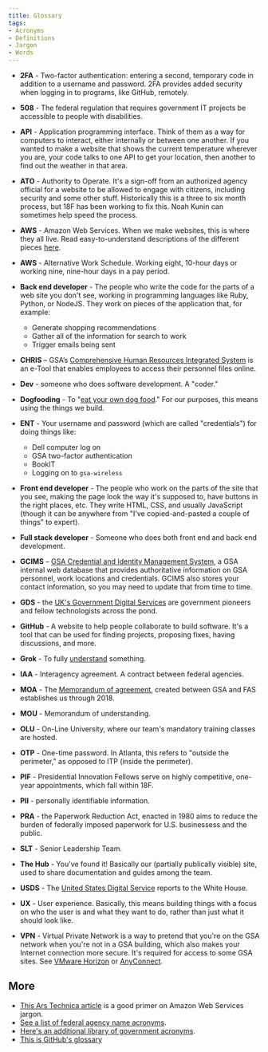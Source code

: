 ```yaml
---
title: Glossary
tags:
- Acronyms
- Definitions
- Jargon
- Words
---
```


* **2FA** - Two-factor authentication: entering a second, temporary code in addition to a username and password. 2FA provides added security when logging in to programs, like GitHub, remotely.

* **508** - The federal regulation that requires government IT projects be accessible to people with disabilities.

* **API** - Application programming interface. Think of them as a way for computers to interact, either internally or between one another. If you wanted to make a website that shows the current temperature wherever you are, your code talks to one API to get your location, then another to find out the weather in that area.

* **ATO** - Authority to Operate. It's a sign-off from an authorized agency official for a website to be allowed to engage with citizens, including security and some other stuff. Historically this is a three to six month process, but 18F has been working to fix this. Noah Kunin can sometimes help speed the process.

* **AWS** - Amazon Web Services. When we make websites, this is where they all live. Read easy-to-understand descriptions of the different pieces [here](https://www.expeditedssl.com/aws-in-plain-english).

* **AWS** - Alternative Work Schedule. Working eight, 10-hour days or working nine, nine-hour days in a pay period.

* **Back end developer** - The people who write the code for the parts of a web site you don't see, working in programming languages like Ruby, Python, or NodeJS. They work on pieces of the application that, for example:
    * Generate shopping recommendations
    * Gather all of the information for search to work
    * Trigger emails being sent


* **CHRIS** – GSA’s [Comprehensive Human Resources Integrated System](http://www.gsa.gov/portal/content/105088) is an e-Tool that enables employees to access their personnel files online.

* **Dev** - someone who does software development. A "coder."

* **Dogfooding** - To "[eat your own dog food](https://en.wikipedia.org/wiki/Eating_your_own_dog_food)." For our purposes, this means using the things we build.

* **ENT** - Your username and password (which are called "credentials") for doing things like:
    * Dell computer log on
    * GSA two-factor authentication
    * BookIT
    * Logging on to `gsa-wireless`

* **Front end developer** - The people who work on the parts of the site that you see, making the page look the way it's supposed to, have buttons in the right places, etc. They write HTML, CSS, and usually JavaScript (though it can be anywhere from "I've copied-and-pasted a couple of things" to expert).

* **Full stack developer** - Someone who does both front end and back end development.

* **GCIMS** – [GSA Credential and Identity Management System](http://gcims.gsa.gov), a GSA internal web database that provides authoritative information on GSA personnel, work locations and credentials. GCIMS also stores your contact information, so you may need to update that from time to time.

* **GDS** - the [UK's Government Digital Services](https://gds.blog.gov.uk/) are government pioneers and fellow technologists across the pond.

* **GitHub** - A website to help people collaborate to build software. It's a tool that can be used for finding projects, proposing fixes, having discussions, and more.

* **Grok** - To fully [understand](http://www.urbandictionary.com/define.php?term=grok) something.

* **IAA** - Interagency agreement. A contract between federal agencies.

* **MOA** - The [Memorandum of agreement](https://docs.google.com/a/gsa.gov/file/d/0B84F26FpUP0lQU5aWkplWDVtS2M/edit), created between GSA and FAS establishes us through 2018.

* **MOU** - Memorandum of understanding.

* **OLU** - On-Line University, where our team's mandatory training classes are hosted.

* **OTP** - One-time password. In Atlanta, this refers to "outside the perimeter," as opposed to ITP (inside the perimeter).

* **PIF** - Presidential Innovation Fellows serve on highly competitive, one-year appointments, which fall within 18F.

* **PII** - personally identifiable information.

* **PRA** - the Paperwork Reduction Act, enacted in 1980 aims to reduce the burden of federally imposed paperwork for U.S. businessess and the public.

* **SLT** - Senior Leadership Team. 

* **The Hub** - You've found it! Basically our (partially publically visible) site, used to share documentation and guides among the team.

* **USDS** - The [United States Digital Service](http://www.whitehouse.gov/photos-and-video/video/2014/08/20/introducing-us-digital-service) reports to the White House.

* **UX** - User experience. Basically, this means building things with a focus on who the user is and what they want to do, rather than just what it should look like.

* **VPN** - Virtual Private Network is a way to pretend that you're on the GSA network when you're not in a GSA building, which also makes your Internet connection more secure. It's required for access to some GSA sites. See [VMware Horizon](../vmware-horizon/) or [AnyConnect](../anyconnect/).

## More

* [This Ars Technica article](http://arstechnica.com/uncategorized/2012/03/cracking-the-cloud-an-amazon-web-services-primer/) is a good primer on Amazon Web Services jargon.
* [See a list of federal agency name acronyms](http://api.data.gov/docs/regulations/federalagencies/).
* [Here's an additional library of government acronyms](https://github.com/unitedstates/acronym).
* [This is GitHub's glossary](https://help.github.com/articles/github-glossary/)
